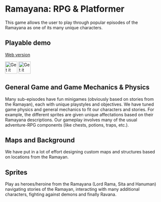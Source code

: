 
# Ramayana: RPG & Platformer

This game allows the user to play through popular episodes of the Ramayana as one of its many unique characters.

## Playable demo
[Web version](https://aruhant.github.io/rpg-demo/)

  <a href="https://play.google.com/store/apps/details?id=com.aruhant.ramayana">
            <img height="40px" alt="Get it on Google Play" src="https://aruhant.github.io/r/and.png" /></a>
        <a href="https://apps.apple.com/us/app/ramayan-a-timeless-tale/id6477359270">
            <img height="40px" alt="Get it on App Store" src="https://aruhant.github.io/r/ios.png" /></a>

## General Game and Game Mechanics & Physics

Many sub-episodes have fun minigames (obviously based on stories from the Ramayan), each with unique playstyles and objectives. We have tuned game physics and general mechanics to fit our characters and stories. For example, the different sprites are given unique affectations based on their Ramayana descriptions. Our gameplay involves many of the usual adventure-RPG components (like chests, potions, traps, etc.).

## Maps and Background

We have put in a lot of effort designing custom maps and structures based on locations from the Ramayan.


## Sprites

Play as heroes/heroine from the Ramayana (Lord Rama, Sita and Hanuman) navigating stories of the Ramayan, interacting with many additional characters, fighting against demons and finally Ravana.
